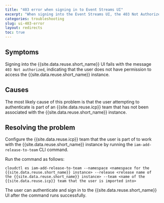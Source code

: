 ```yaml
---
title: "403 error when signing in to Event Streams UI"
excerpt: "When signing into the Event Streams UI, the 403 Not Authorized page is displayed."
categories: troubleshooting
slug: ui-403-error
layout: redirects
toc: true
---
```


## Symptoms

Signing into the {{site.data.reuse.short_name}} UI fails with the message `403 Not authorized`, indicating that the user does not have permission to access the {{site.data.reuse.short_name}} instance.

## Causes

The most likely cause of this problem is that the user attempting to authenticate is part of an {{site.data.reuse.icp}} team that has not been associated with the  {{site.data.reuse.short_name}} instance.

## Resolving the problem

Configure the {{site.data.reuse.icp}} team that the user is part of to work with the {{site.data.reuse.short_name}} instance by running the `iam-add-release-to-team` CLI command.

Run the command as follows:

`cloudctl es iam-add-release-to-team --namespace <namespace for the {{site.data.reuse.short_name}} instance> --release <release name of the {{site.data.reuse.short_name}} instance> --team <name of the {{site.data.reuse.icp}} team that the user is imported into>`

The user can authenticate and sign in to the {{site.data.reuse.short_name}} UI after the command runs successfully.
